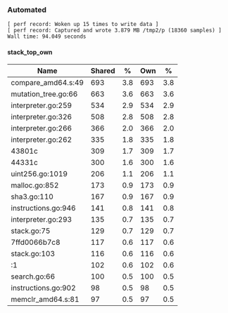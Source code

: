 ### Automated

```
[ perf record: Woken up 15 times to write data ]
[ perf record: Captured and wrote 3.879 MB /tmp2/p (18360 samples) ]
Wall time: 94.049 seconds
```

#### stack_top_own

Name                                                 | Shared |   %   | Own |   %
-----------------------------------------------------|--------|-------|-----|------
compare_amd64.s:49                                   |    693 |   3.8 | 693 |   3.8
mutation_tree.go:66                                  |    663 |   3.6 | 663 |   3.6
interpreter.go:259                                   |    534 |   2.9 | 534 |   2.9
interpreter.go:326                                   |    508 |   2.8 | 508 |   2.8
interpreter.go:266                                   |    366 |   2.0 | 366 |   2.0
interpreter.go:262                                   |    335 |   1.8 | 335 |   1.8
43801c                                               |    309 |   1.7 | 309 |   1.7
44331c                                               |    300 |   1.6 | 300 |   1.6
uint256.go:1019                                      |    206 |   1.1 | 206 |   1.1
malloc.go:852                                        |    173 |   0.9 | 173 |   0.9
sha3.go:110                                          |    167 |   0.9 | 167 |   0.9
instructions.go:946                                  |    141 |   0.8 | 141 |   0.8
interpreter.go:293                                   |    135 |   0.7 | 135 |   0.7
stack.go:75                                          |    129 |   0.7 | 129 |   0.7
7ffd0066b7c8                                         |    117 |   0.6 | 117 |   0.6
stack.go:103                                         |    116 |   0.6 | 116 |   0.6
<autogenerated>:1                                    |    102 |   0.6 | 102 |   0.6
search.go:66                                         |    100 |   0.5 | 100 |   0.5
instructions.go:902                                  |     98 |   0.5 |  98 |   0.5
memclr_amd64.s:81                                    |     97 |   0.5 |  97 |   0.5
